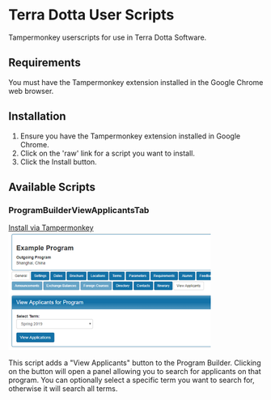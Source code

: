 # Terra Dotta User Scripts
Tampermonkey userscripts for use in Terra Dotta Software.

## Requirements
You must have the Tampermonkey extension installed in the Google Chrome web browser.

## Installation
1. Ensure you have the Tampermonkey extension installed in Google Chrome.
2. Click on the 'raw' link for a script you want to install.
3. Click the Install button.

## Available Scripts
### ProgramBuilderViewApplicantsTab
<a href="https://github.com/cmckenzie6/TerraDottaUserScripts/raw/master/ProgramBuilderViewApplicantsTab.user.js">Install via Tampermonkey</a>
<img src="https://github.com/cmckenzie6/TerraDottaUserScripts/blob/master/screenshots/ProgramBuilderViewApplicantsTab.png" alt="drawing" width="400"/>
<p>This script adds a "View Applicants" button to the Program Builder. Clicking on the button will open a panel allowing you to search for applicants on that program. You can optionally select a specific term you want to search for, otherwise it will search all terms.</p>
